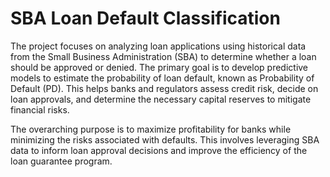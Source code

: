 # SBA Loan Default Classification

The project focuses on analyzing loan applications using historical data from the Small Business Administration (SBA) to determine whether a loan should be approved or denied. The primary goal is to develop predictive models to estimate the probability of loan default, known as Probability of Default (PD). This helps banks and regulators assess credit risk, decide on loan approvals, and determine the necessary capital reserves to mitigate financial risks.

The overarching purpose is to maximize profitability for banks while minimizing the risks associated with defaults. This involves leveraging SBA data to inform loan approval decisions and improve the efficiency of the loan guarantee program.

